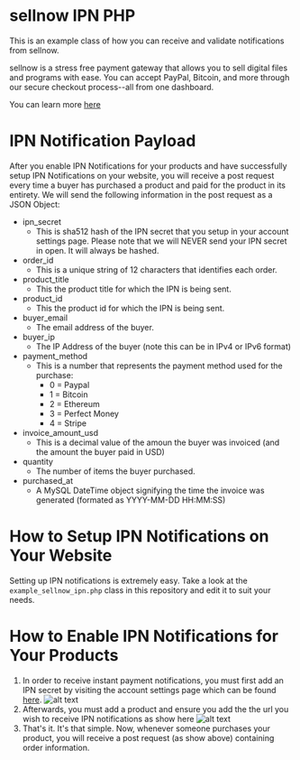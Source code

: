 # sellnow IPN  PHP
This is an example class of how you can receive and validate notifications from sellnow.

sellnow is a stress free payment gateway that allows you to sell digital files and programs with ease. You can accept PayPal, Bitcoin, and more through our secure checkout process--all from one dashboard.

You can learn more [here](http://sellnow.io)

# IPN Notification Payload
After you enable IPN Notifications for your products and have successfully setup IPN Notifications on your website, you will receive a post request every time a buyer has purchased a product and paid for the product in its entirety. We will send the following information in the post request as a JSON Object:
 - ipn_secret
   * This is sha512 hash of the IPN secret that you setup in your account settings page. Please note that we will NEVER send your IPN secret in open. It will always be hashed.
 - order_id
   * This is a unique string of 12 characters that identifies each order.
 - product_title
   * This the product title for which the IPN is being sent.
 - product_id
   * This the product id for which the IPN is being sent.
 - buyer_email
   * The email address of the buyer.
 - buyer_ip
   * The IP Address of the buyer (note this can be in IPv4 or IPv6 format)
 - payment_method
   * This is a number that represents the payment method used for the purchase:
      * 0 = Paypal
      * 1 = Bitcoin
      * 2 = Ethereum
      * 3 = Perfect Money
      * 4 = Stripe 
 - invoice_amount_usd
   * This is a decimal value of the amoun the buyer was invoiced (and the amount the buyer paid in USD)
 - quantity
   * The number of items the buyer purchased.
 - purchased_at
   * A MySQL DateTime object signifying the time the invoice was generated (formated as YYYY-MM-DD HH:MM:SS)


# How to Setup IPN Notifications on Your Website
Setting  up IPN notifications is extremely easy. Take a look at the `example_sellnow_ipn.php` class in this repository and edit it to suit your needs.

# How to Enable IPN Notifications for Your Products

1. In order to receive instant payment notifications, you must first add an IPN secret by visiting the account settings page which can be found [here](https://sellnow.io/seller/settings/account). 
![alt text](http://i.imgur.com/4Bh9SWD.png "Screenshot")
2. Afterwards, you must add a product and ensure you add the the url you wish to receive IPN notifications as show here
![alt text](http://i.imgur.com/xEQrmNf.png "Screenshot")
3. That's it. It's that simple. Now, whenever someone purchases your product, you will receive a post request (as show above) containing order information.